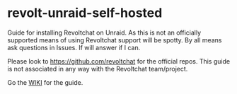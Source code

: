 # revolt-unraid-self-hosted
Guide for installing Revoltchat on Unraid. As this is not an officially supported means of using Revoltchat support will be spotty. By all means ask questions in Issues. If will answer if I can.

Please look to https://github.com/revoltchat for the official repos. This guide is not associated in any way with the Revoltchat team/project.

Go the [WIKI](https://github.com/dannymate/revolt-unraid-self-hosted/wiki) for the guide.
